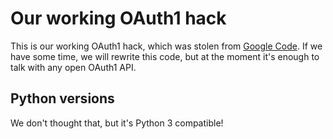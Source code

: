 Our working OAuth1 hack
=======================

This is our working OAuth1 hack, which was stolen from [Google Code](http://code.google.com/p/oauth/). If we have some time, we will rewrite this code, but at the moment it's enough to talk with any open OAuth1 API.

Python versions
---------------

We don't thought that, but it's Python 3 compatible!
